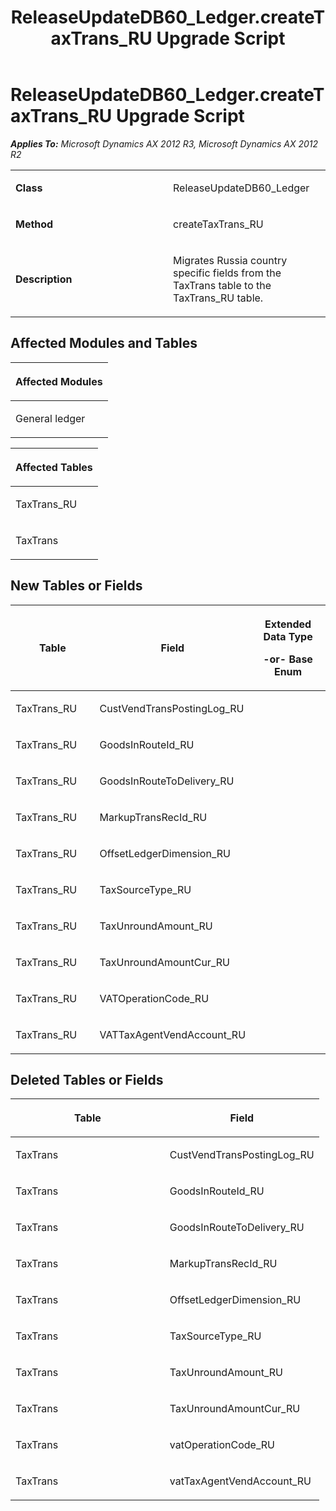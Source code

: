 ﻿---
title: ReleaseUpdateDB60_Ledger.createTaxTrans_RU Upgrade Script
TOCTitle: ReleaseUpdateDB60_Ledger.createTaxTrans_RU Upgrade Script
ms:assetid: 8d874c4b-fdbc-b573-6373-68fc2989d267
ms:mtpsurl: https://msdn.microsoft.com/en-us/library/JJ736482(v=AX.60)
ms:contentKeyID: 49709671
ms.date: 05/18/2015
mtps_version: v=AX.60
---

# ReleaseUpdateDB60\_Ledger.createTaxTrans\_RU Upgrade Script 


_**Applies To:** Microsoft Dynamics AX 2012 R3, Microsoft Dynamics AX 2012 R2_

<table>
<colgroup>
<col style="width: 50%" />
<col style="width: 50%" />
</colgroup>
<tbody>
<tr class="odd">
<td><p><strong>Class</strong></p></td>
<td><p>ReleaseUpdateDB60_Ledger</p></td>
</tr>
<tr class="even">
<td><p><strong>Method</strong></p></td>
<td><p>createTaxTrans_RU</p></td>
</tr>
<tr class="odd">
<td><p><strong>Description</strong></p></td>
<td><p>Migrates Russia country specific fields from the TaxTrans table to the TaxTrans_RU table.</p></td>
</tr>
</tbody>
</table>


## Affected Modules and Tables

<table>
<colgroup>
<col style="width: 100%" />
</colgroup>
<thead>
<tr class="header">
<th><p>Affected Modules</p></th>
</tr>
</thead>
<tbody>
<tr class="odd">
<td><p>General ledger</p></td>
</tr>
</tbody>
</table>


<table>
<colgroup>
<col style="width: 100%" />
</colgroup>
<thead>
<tr class="header">
<th><p>Affected Tables</p></th>
</tr>
</thead>
<tbody>
<tr class="odd">
<td><p>TaxTrans_RU</p></td>
</tr>
<tr class="even">
<td><p>TaxTrans</p></td>
</tr>
</tbody>
</table>


## New Tables or Fields

<table>
<colgroup>
<col style="width: 33%" />
<col style="width: 33%" />
<col style="width: 33%" />
</colgroup>
<thead>
<tr class="header">
<th><p>Table</p></th>
<th><p>Field</p></th>
<th><p>Extended Data Type</p>
<p>-or- Base Enum</p></th>
</tr>
</thead>
<tbody>
<tr class="odd">
<td><p>TaxTrans_RU</p></td>
<td><p>CustVendTransPostingLog_RU</p></td>
<td><p></p></td>
</tr>
<tr class="even">
<td><p>TaxTrans_RU</p></td>
<td><p>GoodsInRouteId_RU</p></td>
<td><p></p></td>
</tr>
<tr class="odd">
<td><p>TaxTrans_RU</p></td>
<td><p>GoodsInRouteToDelivery_RU</p></td>
<td><p></p></td>
</tr>
<tr class="even">
<td><p>TaxTrans_RU</p></td>
<td><p>MarkupTransRecId_RU</p></td>
<td><p></p></td>
</tr>
<tr class="odd">
<td><p>TaxTrans_RU</p></td>
<td><p>OffsetLedgerDimension_RU</p></td>
<td><p></p></td>
</tr>
<tr class="even">
<td><p>TaxTrans_RU</p></td>
<td><p>TaxSourceType_RU</p></td>
<td><p></p></td>
</tr>
<tr class="odd">
<td><p>TaxTrans_RU</p></td>
<td><p>TaxUnroundAmount_RU</p></td>
<td><p></p></td>
</tr>
<tr class="even">
<td><p>TaxTrans_RU</p></td>
<td><p>TaxUnroundAmountCur_RU</p></td>
<td><p></p></td>
</tr>
<tr class="odd">
<td><p>TaxTrans_RU</p></td>
<td><p>VATOperationCode_RU</p></td>
<td><p></p></td>
</tr>
<tr class="even">
<td><p>TaxTrans_RU</p></td>
<td><p>VATTaxAgentVendAccount_RU</p></td>
<td><p></p></td>
</tr>
</tbody>
</table>


## Deleted Tables or Fields

<table>
<colgroup>
<col style="width: 50%" />
<col style="width: 50%" />
</colgroup>
<thead>
<tr class="header">
<th><p>Table</p></th>
<th><p>Field</p></th>
</tr>
</thead>
<tbody>
<tr class="odd">
<td><p>TaxTrans</p></td>
<td><p>CustVendTransPostingLog_RU</p></td>
</tr>
<tr class="even">
<td><p>TaxTrans</p></td>
<td><p>GoodsInRouteId_RU</p></td>
</tr>
<tr class="odd">
<td><p>TaxTrans</p></td>
<td><p>GoodsInRouteToDelivery_RU</p></td>
</tr>
<tr class="even">
<td><p>TaxTrans</p></td>
<td><p>MarkupTransRecId_RU</p></td>
</tr>
<tr class="odd">
<td><p>TaxTrans</p></td>
<td><p>OffsetLedgerDimension_RU</p></td>
</tr>
<tr class="even">
<td><p>TaxTrans</p></td>
<td><p>TaxSourceType_RU</p></td>
</tr>
<tr class="odd">
<td><p>TaxTrans</p></td>
<td><p>TaxUnroundAmount_RU</p></td>
</tr>
<tr class="even">
<td><p>TaxTrans</p></td>
<td><p>TaxUnroundAmountCur_RU</p></td>
</tr>
<tr class="odd">
<td><p>TaxTrans</p></td>
<td><p>vatOperationCode_RU</p></td>
</tr>
<tr class="even">
<td><p>TaxTrans</p></td>
<td><p>vatTaxAgentVendAccount_RU</p></td>
</tr>
</tbody>
</table>

  


